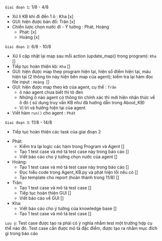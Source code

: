 `Giai đoạn 1`: 1/8 - 4/8
- Xử lí KB khi đi đến 1 ô : Kha [x]
- GUI: hiện được bản đồ: Trân [x]
- Chiến lược chọn nước đi - Ý tưởng : Phát, Hoàng
    - Phát: [x]
    - Hoàng [x]  
    
`Giai đoạn 2`: 6/8 - 10/8
- Xử lí cập nhật lại map sau mỗi action (update_map() trong program): `Kha` []
- Tiếp tục hoàn thiện kb: `Kha` []
- GUI: hiện được map thep program hiện tại, hiện số điểm hiện tại, máu hiện tại (2 thông tin này hiện bên map của agent); kiểm tra lại hàm đọc file input : `Hoàng `[]
- GUI: hiện được map theo kb của agent, cụ thể : `Trân`
    + ô nào agent chưa biết thì tô đen
    + Những ô nào agent có thông tin chính xác thì mới hiện nhận thức về ô đó ( sử dụng truy vấn KB như đã hướng dẫn trong About_KB)
    + Vị trí và hướng hiện tại của agent
- Viết hàm `run()` cho agent : `Phát`  

`Giai đoạn 3`: 11/8 - 14/8
- Tiếp tục hoàn thiện các task của giai đoạn 2
* Phát:
    - Kiểm tra lại logic các hàm trong Program và Agent []
    - Tạo 1 test case và mô tả test case này trong báo cáo []
    - Viết báo cáo cho ý tưởng chọn nước của agent []
* Hoàng:  
     - Tạo 1 test case và mô tả test case này trong báo cáo []
     - Đọc hiểu code trong Agent_KB.py và phát hiện lỗi nếu có []
     - Tạo template cho report (hoàn thành trong 11/8) []
* Trân:
    - Tạo 1 test case và mô tả test case []
    - Tiếp tục hoàn thiện GUI []
    - Viết báo cáo về GUI []
* Kha:
    - Viết báo cáo cho ý tưởng của knowledge base []
    - Tạo 1 test case và mô tả test case  []

`Lưu ý`: Test case được tạo ra phải có ý nghĩa nhằm test một trường hợp cụ thể nào đó. Test case cần được mô tả đặc điểm, được tạo ra nhằm mục đích gì trong báo cáo


